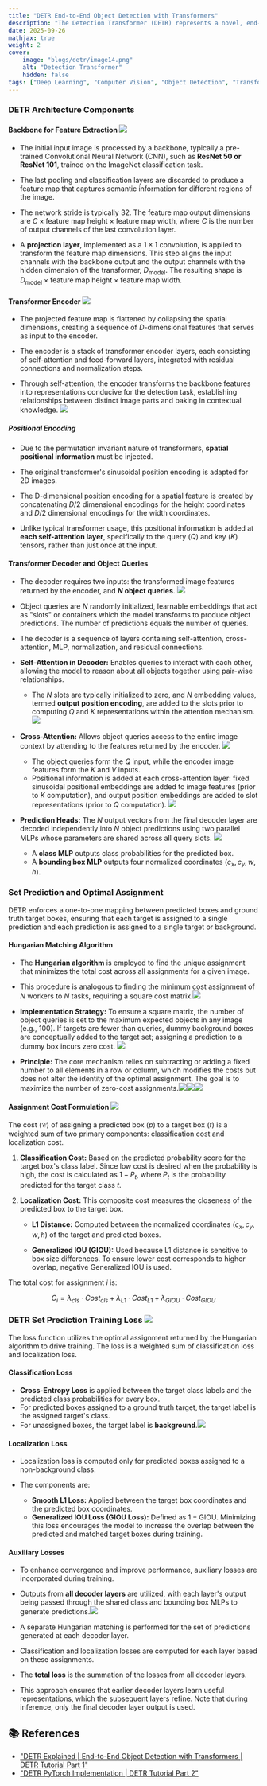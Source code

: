 ```yaml
---
title: "DETR End-to-End Object Detection with Transformers"
description: "The Detection Transformer (DETR) represents a novel, end-to-end approach to object detection, reframing the task as a set prediction problem. This architecture relies on a transformer encoder-decoder structure and a unique assignment strategy involving the Hungarian matching algorithm, enabling the model to bypass post-processing steps like Non-Maximal Suppression (NMS) and reliance on anchor design."
date: 2025-09-26
mathjax: true
weight: 2
cover:
    image: "blogs/detr/image14.png"
    alt: "Detection Transformer"
    hidden: false
tags: ["Deep Learning", "Computer Vision", "Object Detection", "Transformers"]   
---
```


### DETR Architecture Components

#### Backbone for Feature Extraction ![](/blogs/detr/image1.png)

- The initial input image is processed by a backbone, typically a pre-trained Convolutional Neural Network (CNN), such as **ResNet 50 or ResNet 101**, trained on the ImageNet classification task.

- The last pooling and classification layers are discarded to produce a feature map that captures semantic information for different regions of the image.

- The network stride is typically 32. The feature map output dimensions are $C \times \text{feature map height} \times \text{feature map width}$, where $C$ is the number of output channels of the last convolution layer.

- A **projection layer**, implemented as a $1 \times 1$ convolution, is applied to transform the feature map dimensions. This step aligns the input channels with the backbone output and the output channels with the hidden dimension of the transformer, $D_{\text{model}}$. The resulting shape is $D_{\text{model}} \times \text{feature map height} \times \text{feature map width}$.

#### Transformer Encoder ![](/blogs/detr/image2.png)

- The projected feature map is flattened by collapsing the spatial dimensions, creating a sequence of $D$-dimensional features that serves as input to the encoder.

- The encoder is a stack of transformer encoder layers, each consisting of self-attention and feed-forward layers, integrated with residual connections and normalization steps.

- Through self-attention, the encoder transforms the backbone features into representations conducive for the detection task, establishing relationships between distinct image parts and baking in contextual knowledge. ![](/blogs/detr/image3.png)

##### Positional Encoding

- Due to the permutation invariant nature of transformers, **spatial positional information** must be injected.

- The original transformer's sinusoidal position encoding is adapted for 2D images.

- The D-dimensional position encoding for a spatial feature is created by concatenating $D/2$ dimensional encodings for the height coordinates and $D/2$ dimensional encodings for the width coordinates.

- Unlike typical transformer usage, this positional information is added at **each self-attention layer**, specifically to the query ($Q$) and key ($K$) tensors, rather than just once at the input.

#### Transformer Decoder and Object Queries

- The decoder requires two inputs: the transformed image features returned by the encoder, and **$N$ object queries**. ![](/blogs/detr/image4.png)

- Object queries are $N$ randomly initialized, learnable embeddings that act as "slots" or containers which the model transforms to produce object predictions. The number of predictions equals the number of queries.

- The decoder is a sequence of layers containing self-attention, cross-attention, MLP, normalization, and residual connections.

- **Self-Attention in Decoder:** Enables queries to interact with each other, allowing the model to reason about all objects together using pair-wise relationships.

    - The $N$ slots are typically initialized to zero, and $N$ embedding values, termed **output position encoding**, are added to the slots prior to computing $Q$ and $K$ representations within the attention mechanism. ![](/blogs/detr/image5.png)
    
    
- **Cross-Attention:** Allows object queries access to the entire image context by attending to the features returned by the encoder. ![](/blogs/detr/image6.png)
	
    - The object queries form the $Q$ input, while the encoder image features form the $K$ and $V$ inputs.
    - Positional information is added at each cross-attention layer: fixed sinusoidal positional embeddings are added to image features (prior to $K$ computation), and output position embeddings are added to slot representations (prior to $Q$ computation). ![](/blogs/detr/image7.png)
    

- **Prediction Heads:** The $N$ output vectors from the final decoder layer are decoded independently into $N$ object predictions using two parallel MLPs whose parameters are shared across all query slots. ![](/blogs/detr/image8.png)

    - A **class MLP** outputs class probabilities for the predicted box.
    - A **bounding box MLP** outputs four normalized coordinates ($c_x, c_y, w, h$).

### Set Prediction and Optimal Assignment

DETR enforces a one-to-one mapping between predicted boxes and ground truth target boxes, ensuring that each target is assigned to a single prediction and each prediction is assigned to a single target or background.

#### Hungarian Matching Algorithm

- The **Hungarian algorithm** is employed to find the unique assignment that minimizes the total cost across all assignments for a given image.

- This procedure is analogous to finding the minimum cost assignment of $N$ workers to $N$ tasks, requiring a square cost matrix.![](/blogs/detr/image9.png)

- **Implementation Strategy:** To ensure a square matrix, the number of object queries is set to the maximum expected objects in any image (e.g., 100). If targets are fewer than queries, dummy background boxes are conceptually added to the target set; assigning a prediction to a dummy box incurs zero cost.
	![](/blogs/detr/image10.png)

- **Principle:** The core mechanism relies on subtracting or adding a fixed number to all elements in a row or column, which modifies the costs but does not alter the identity of the optimal assignment. The goal is to maximize the number of zero-cost assignments.![](/blogs/detr/image11.png)![](/blogs/detr/image12.png)![](/blogs/detr/image13.png)

#### Assignment Cost Formulation ![](/blogs/detr/image14.png)

The cost ($\mathcal{C}$) of assigning a predicted box ($p$) to a target box ($t$) is a weighted sum of two primary components: classification cost and localization cost.

1. **Classification Cost:** Based on the predicted probability score for the target box's class label. Since low cost is desired when the probability is high, the cost is calculated as $1 - P_t$, where $P_t$ is the probability predicted for the target class $t$.

2. **Localization Cost:** This composite cost measures the closeness of the predicted box to the target box.

    - **L1 Distance:** Computed between the normalized coordinates ($c_x, c_y, w, h$) of the target and predicted boxes.
    
    - **Generalized IOU (GIOU):** Used because L1 distance is sensitive to box size differences. To ensure lower cost corresponds to higher overlap, negative Generalized IOU is used.

The total cost for assignment $i$ is: 

$$
C_i = \lambda_{cls} \cdot Cost_{cls} + \lambda_{L1} \cdot Cost_{L1} + \lambda_{GIOU} \cdot Cost_{GIOU}
$$

### DETR Set Prediction Training Loss ![](/blogs/detr/image15.png)

The loss function utilizes the optimal assignment returned by the Hungarian algorithm to drive training. The loss is a weighted sum of classification loss and localization loss.

#### Classification Loss

- **Cross-Entropy Loss** is applied between the target class labels and the predicted class probabilities for every box.
- For predicted boxes assigned to a ground truth target, the target label is the assigned target's class.
- For unassigned boxes, the target label is **background**.![](/blogs/detr/image16.png)

#### Localization Loss

- Localization loss is computed only for predicted boxes assigned to a non-background class.

- The components are:
    - **Smooth L1 Loss:** Applied between the target box coordinates and the predicted box coordinates.
    - **Generalized IOU Loss (GIOU Loss):** Defined as $1 - \text{GIOU}$. Minimizing this loss encourages the model to increase the overlap between the predicted and matched target boxes during training.
#### Auxiliary Losses

- To enhance convergence and improve performance, auxiliary losses are incorporated during training.
- Outputs from **all decoder layers** are utilized, with each layer's output being passed through the shared class and bounding box MLPs to generate predictions.![](/blogs/detr/image17.png)

- A separate Hungarian matching is performed for the set of predictions generated at each decoder layer.
- Classification and localization losses are computed for each layer based on these assignments.
- The **total loss** is the summation of the losses from all decoder layers.
- This approach ensures that earlier decoder layers learn useful representations, which the subsequent layers refine. Note that during inference, only the final decoder layer output is used.

## 📚 References
* ["DETR Explained | End-to-End Object Detection with Transformers | DETR Tutorial Part 1"](https://youtu.be/v900ZFKkWxA)
* ["DETR PyTorch Implementation | DETR Tutorial Part 2"](https://youtu.be/NG09OJQPWWQ)